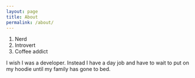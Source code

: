 ```yaml
---
layout: page
title: About
permalink: /about/
---
```


1. Nerd
2. Introvert
3. Coffee addict

I wish I was a developer. Instead I have a day job and have to wait to put on my hoodie until my family has gone to bed. 